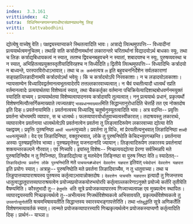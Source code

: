 ```yaml
---
index:  3.3.161
vrittiindex:  42
sutra:  विधिनिमन्त्रणामन्त्रणाधीष्टसंप्रश्नप्राथनेषु लिङ्
vritti:  tattvabodhini 
---
```


द्योत्येषु वाच्येषु वेति। पक्षद्व्यस्याप्याकरे स्थितत्वादिति भावः। अत्राद्ये त्वित्थमुपपत्तिः-- विध्यादीनां प्रत्ययार्थत्वमनुचितम्। तथाहि सति कर्त्रादीनामर्थानां लकारान्तरे चरितार्थानां विद्यादयोऽर्थ बाधकाः स्युः, तथा च लिङः कर्त्राद्यबिधायकत्वं न स्यात्, ततश्च द्विवचनबहुवचने न स्यातां, शबादयश्च न स्युः, पुरुषव्यवस्था च न स्यात्, अभिहितत्वप्रयुक्तस्तृतीयादिविरहश्च न सिध्येदिति॥ द्वितीये त्वित्थमुपपत्तिः-- विध्यादिभिः कर्त्रादयो न बाध्यन्ते, परस्परविरोधाऽभावात्। तथा च `लः कर्मणी`त्यत्र `ल` इति बहुवचननिर्देशेन सर्वलकाराणां सङ्ग्रहाल्लिङादीनामपि कर्त्रादयोऽर्था भवेयुः। किं च कर्त्रादयोऽपि निरवकाशाः। न च लडादयोऽवकाशाः। न्यायसाम्येन विध्यादिवद्वर्तमानत्वभूतत्वादेरपि तत्तल्लकारवाच्यत्वात्। न चैवं पचतीत्यादौ धात्वर्थं रप्रति वर्तमानत्वादेः प्रत्ययार्थतया विशेष्यत्वं स्यात्, तथा चैककर्तृका वर्तमाना पचिक्रियेत्यादिशाब्दबोधवर्णनमयुक्तं स्यादिति वाच्यम्। प्रत्ययार्थतया विशेष्यत्वापादनस्य कर्त्रादावपि तुल्यत्वात्। ननु प्रत्ययार्थः प्रधानं, प्रकृत्यर्थो विशेषणमित्यौत्सर्गिकमाख्याते त्यज्यत#ए `भावप्रधानमाख्यात`मिति सिद्धान्तानुरोधादिति चेत्तर्हि तत एव नोक्तदोष इति दिक्॥ प्रवर्तनायामिति। प्रवर्तनात्वस्य विध्यादिषु चतुर्ष्वनुस्यूतत्वादिति भावः। अत्र वदन्ति-- प्रवृत्तिः प्रवर्तना चोभयमपि व्यापारः, स च धात्वर्थः। फलव्यापारयोर्धातुवाच्यत्वस्वीकारात्। तदाश्रयस्तु लकारार्थः, व्यापारत्वेन प्रवर्तनाया धात्वर्थत्वेऽपि प्रवर्तनात्वेन प्रवर्तना तु लिङ्त्वादिरूपेण लकारवाच्या द्योत्या वेति पक्षद्वयम्। प्रवृत्तिः पुरुषनिष्ठा `आर्थी भावने`त्युच्यते। प्रवर्तना तु विधिः, मां प्रेरयतीत्यनुभवात् लिङादिनिष्ठा `शाब्दी भावने`त्युच्यते। वेद एव लिङादिनिष्ठा, वक्तुरभावात्, लोके तु पुरुषनिष्ठेति केचिदभ्युपगच्छन्ति। प्रवर्तनाया अस्याः पुरुषप्रवृत्तिरेव भाव्या। पुरुषप्रवृत्तेस्तु यजनदानादि ज्यायान्। लिङ्त्वादिरूपेण लकारस्य प्रवर्तनायां शक्त्यन्तरकल्पने गौरवात्। एवं णिच्यपि। इयांस्तु विशेषः-- णिच्प्रत्ययद्योत्या प्रेरणा सर्वस्मिन्नपि मते पुरुषादिनिष्ठैव न तु णिज्निष्ठा, लिङादिद्योत्या तु मतभेदेन लिङ्निष्ठा वा पुरुष निष्टा वेति॥ स्यादेतत्-- `लिङादिद्योत्या प्रवर्तना लोके पुरुषनिष्ठे`ति मते `पाचयत्य#ओदनं देवदत्तेन यज्ञदत्त` इतिवत् `पचेदोदनं देवदत्तेन यज्ञदत्त` इति प्रयोगः स्यात्। अत्राहुः-- पुरुषनिष्ठेति मते प्रवर्तना लिङादिवाच्यैव, न तु धातुवाच्या। तथा च लिङुपात्तव्यापाराश्रयस्य पुरुषस्य कर्तृत्वाऽभावान्नोक्तदोषः। `देवदत्तेन पाचयति यज्ञदत्तर` इत्यादौ तु णिजन्तस्य धातुत्वाद्धातूपात्तव्यापाराश्रयत्वेन प्रयोज्यप्रयोजकयोरुभयोरपि कर्तृत्वाल्लकारेणाऽनुक्ते प्रयोज्ये कर्तरि तृतीयेति वैषम्यमिति। कौस्तुभादौ तु-- `हेतुमति चे`ति सूत्रे प्रयोजकव्यापारस्य णिज्वाच्यत्वपक्ष एव मुख्यत्वेन स्थापितः। व्यापारद्वयस्यापि णिच्प्रकृत्यर्थत्वे तु--अभीत्यस्य णिजर्थविशेष्यकत्वे अभिसावयति, प्रकृत्यर्थविशेष्यकत्वे तु `उपसर्गात्सुनोती`ति षत्वमभिषावयतीति सिद्धान्तस्य स्वारस्यभङ्गापत्तेरिति। तथा `गतिबुद्धी`ति सूत्रे अणिकर्तेति विशेषणमव्यावर्तकं स्यात्। त्वन्मते प्रयोजकव्यापारस्यापि णिच्प्रकृत्यर्थत्वेन प्रयोजकस्याप्यणौ कर्तृत्वादिति दिक्। प्रार्थनं-- याच्ञा॥

